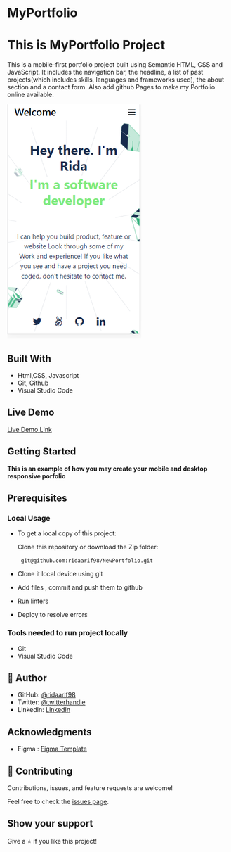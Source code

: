 # MyPortfolio

# This is MyPortfolio Project

This is a mobile-first portfolio project built using Semantic HTML, CSS and JavaScript. It includes the navigation bar, the headline, a list of past projects(which includes skills, languages and frameworks used), the about section and a contact form.
Also add github Pages to make my Portfolio online available.

![screenshot](./Images/newPort.png)

## Built With

- Html,CSS, Javascript
- Git, Github
- Visual Studio Code

## Live Demo

[Live Demo Link](https://ridaarif98.github.io/NewPortfolio/)

## Getting Started

**This is an example of how you may create your mobile and desktop responsive porfolio**

## Prerequisites

### Local Usage

- To get a local copy of this project:

  Clone this repository or download the Zip folder:

  ```
   git@github.com:ridaarif98/NewPortfolio.git
  ```

- Clone it local device using git
- Add files , commit and push them to github
- Run linters
- Deploy to resolve errors

### Tools needed to run project locally

- Git
- Visual Studio Code

## 👤 Author

- GitHub: [@ridaarif98](https://github.com/ridaarif98)
- Twitter: [@twitterhandle](https://twitter.com/Rida29984906)
- LinkedIn: [LinkedIn](https://www.linkedin.com/in/rida-arif-90945520b/)

## Acknowledgments

- Figma : [Figma Template](https://www.figma.com/file/l7SqJ3ZfkAKih9sFxvWSR4/Microverse-Student-Project-1?node-id=1%3A468)

## 🤝 Contributing

Contributions, issues, and feature requests are welcome!

Feel free to check the [issues page](https://github.com/ridaarif98/NewPortfolio/issues).

## Show your support

Give a ⭐️ if you like this project!
